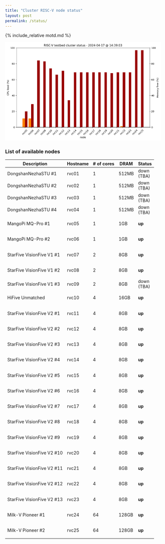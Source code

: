 ```yaml
---
title: "Cluster RISC-V node status"
layout: post
permalink: /status/
---
```


{% include_relative motd.md %}

<img src="/images/cluster_status.png"/>

### List of available nodes

| Description  | Hostname | # of cores | DRAM | Status |
| ------------- | ------------- |  ------------- | ------------- | ------------- | 
| DongshanNezhaSTU #1 | rvc01 | 1 | 512MB | down <br />(TBA) |
| DongshanNezhaSTU #2 | rvc02 | 1 | 512MB | down <br />(TBA) |
| DongshanNezhaSTU #3 | rvc03 | 1 | 512MB | down <br />(TBA)|
| DongshanNezhaSTU #4 | rvc04 | 1 | 512MB | down <br />(TBA) |
| MangoPi MQ-Pro #1 | rvc05 | 1 | 1GB | <p style="font-weight:bold;color=green;">up</p> |
| MangoPi MQ-Pro #2 | rvc06 | 1 | 1GB | <p style="font-weight:bold;color=green;">up</p> |
| StarFive VisionFive V1 #1 | rvc07 | 2 | 8GB | <p style="font-weight:bold;color=green;">up</p> |
| StarFive VisionFive V1 #2 | rvc08 | 2 | 8GB | <p style="font-weight:bold;color=green;">up</p> |
| StarFive VisionFive V1 #3 | rvc09 | 2 | 8GB | down <br />(TBA) |
| HiFive Unmatched  | rvc10 | 4 | 16GB | <p style="font-weight:bold;color=green;">up</p> |
| StarFive VisionFive V2 #1 | rvc11 | 4 | 8GB | <p style="font-weight:bold;color=green;">up</p> |
| StarFive VisionFive V2 #2 | rvc12 | 4 | 8GB | <p style="font-weight:bold;color=green;">up</p> |
| StarFive VisionFive V2 #3 | rvc13 | 4 | 8GB | <p style="font-weight:bold;color=green;">up</p> |
| StarFive VisionFive V2 #4 | rvc14| 4 | 8GB | <p style="font-weight:bold;color=green;">up</p> |
| StarFive VisionFive V2 #5 | rvc15 | 4 | 8GB | <p style="font-weight:bold;color=green;">up</p> |
| StarFive VisionFive V2 #6 | rvc16 | 4 | 8GB | <p style="font-weight:bold;color=green;">up</p> |
| StarFive VisionFive V2 #7 | rvc17 | 4 | 8GB | <p style="font-weight:bold;color=green;">up</p> |
| StarFive VisionFive V2 #8 | rvc18 | 4 | 8GB | <p style="font-weight:bold;color=green;">up</p> |
| StarFive VisionFive V2 #9 | rvc19 | 4 | 8GB | <p style="font-weight:bold;color=green;">up</p> |
| StarFive VisionFive V2 #10 | rvc20 | 4 | 8GB | <p style="font-weight:bold;color=green;">up</p> | 
| StarFive VisionFive V2 #11 | rvc21 | 4 | 8GB | <p style="font-weight:bold;color=green;">up</p> |
| StarFive VisionFive V2 #12 | rvc22 | 4 | 8GB | <p style="font-weight:bold;color=green;">up</p> |
| StarFive VisionFive V2 #13 | rvc23 | 4 | 8GB | <p style="font-weight:bold;color=green;">up</p> |
| Milk-V Pioneer #1 | rvc24 | 64 | 128GB | <p style="font-weight:bold;color=green;">up</p> |
| Milk-V Pioneer #2 | rvc25 | 64 | 128GB | <p style="font-weight:bold;color=green;">up</p> |

